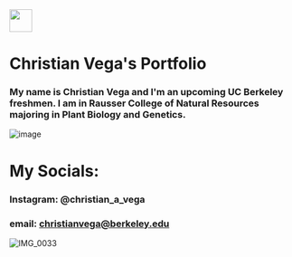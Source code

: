 


<img src= '![IMG_0026](https://github.com/thduke74/portfolio/assets/141671888/7975fa5d-470b-4b06-95ec-9a580fca821c)' width=40>



# **Christian Vega's Portfolio**
### My name is Christian Vega and I'm an upcoming UC Berkeley freshmen. I am in Rausser College of Natural Resources majoring in Plant Biology and Genetics. 


 ![image](https://github.com/thduke74/portfolio/assets/141671888/3e7cbd6f-c9f8-4707-888f-47c58e04682c)
# My Socials: 

### Instagram: @christian_a_vega
### email: christianvega@berkeley.edu

![IMG_0033](https://github.com/thduke74/portfolio/assets/141671888/2ccf8003-8eed-4848-89ff-15218386efcd)
